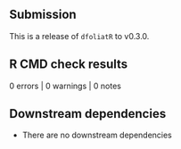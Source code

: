 ## Submission
This is a release of `dfoliatR` to v0.3.0. 

## R CMD check results

0 errors | 0 warnings | 0 notes

## Downstream dependencies
* There are no downstream dependencies
